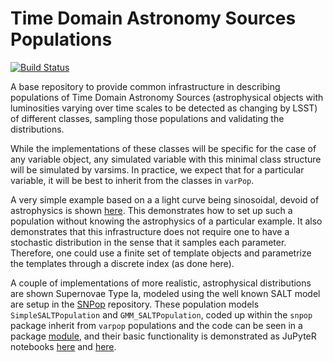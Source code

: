 # Time Domain Astronomy Sources Populations

[![Build Status](https://travis-ci.org/rbiswas4/VarPop.svg?branch=maste://travis-ci.org/rbiswas4/VarPop.svg?branch=master)](https://travis-ci.org/rbiswas4/TdasPop)


A base repository to provide common infrastructure in describing populations of Time Domain Astronomy Sources (astrophysical objects with luminosities varying over time scales to be detected as changing by LSST) of different classes, sampling those populations and validating the distributions.

While the implementations of these classes will be specific for the case of any variable object, any simulated variable with this minimal class structure will be simulated by varsims. In practice, we expect that for a particular variable, it will be best to inherit from the classes in `varPop`. 

A very simple example based on a a light curve being sinosoidal, devoid of astrophysics is shown [here](./examples/Demo_Population.ipynb). This demonstrates how to set up such a population without knowing the astrophysics of a particular example. It also demonstrates that this infrastructure does not require one to have a stochastic distribution in the sense that it samples each parameter. Therefore, one could use a finite set of template objects and parametrize the templates through a discrete index (as done here).

A couple of implementations of more realistic, astrophysical distributions are shown Supernovae Type Ia, modeled using the well known SALT model are setup in the [SNPop](https://github.com/rbiswas4/SNPop) repository. These population models `SimpleSALTPopulation` and `GMM_SALTPopulation`, coded up within the `snpop` package inherit from `varpop` populations and the code can be seen in a package [module](https://github.com/rbiswas4/SNPop/blob/master/snpop/saltpop.py), and their basic functionality is demonstrated as JuPyteR notebooks [here](https://github.com/rbiswas4/SNPop/blob/master/Examples/Demo_Gmm.ipynb) and [here](https://github.com/rbiswas4/SNPop/blob/master/Examples/Demo_SimpleSALTPopulation.ipynb). 


